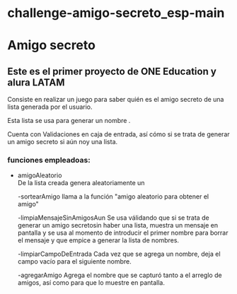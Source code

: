 # challenge-amigo-secreto_esp-main

<h1>Amigo secreto</h1>

<h2>Este es el primer proyecto de ONE Education y alura LATAM</h2>

<p>Consiste en realizar un juego para saber quién es el amigo secreto de una lista generada por el usuario.</p>

<p>Esta lista se usa para generar un nombre .</p>

<p>Cuenta con Validaciones en caja de entrada, así cómo si se trata de generar un amigo secreto si aún noy una lista.</p>

<h3>funciones empleadoas:</h3>

<ul>
<li>amigoAleatorio</li>
  De la lista creada genera aleatoriamente un

-sortearAmigo
llama a la función "amigo aleatorio para obtener el amigo"

-limpiaMensajeSinAmigosAun
Se usa válidando que si se trata de generar un amigo secretosin haber una lista, muestra un mensaje en pantalla y se usa al momento de introducir el primer nombre para borrar el mensaje y que empice a generar la lista de nombres.

-limpiarCampoDeEntrada
Cada vez que se agrega un nombre, deja el campo vacío para el siguiente nombre.

-agregarAmigo
Agrega el nombre que se capturó tanto a el arreglo de amigos, así como para que lo muestre en pantalla.
</u>
